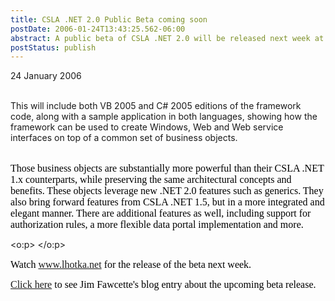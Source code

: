```yaml
---
title: CSLA .NET 2.0 Public Beta coming soon
postDate: 2006-01-24T13:43:25.562-06:00
abstract: A public beta of CSLA .NET 2.0 will be released next week at VS Live
postStatus: publish
---
```

24 January 2006

<p class="MsoNormal" style="MARGIN: 0in 0in 0pt"><?xml:namespace prefix = o ns = "urn:schemas-microsoft-com:office:office" /><o:p>&nbsp;</o:p></p>
<p class="MsoNormal" style="MARGIN: 0in 0in 0pt">This will include both VB 2005 and C# 2005 editions of the framework code, along with a sample application in both languages, showing how the framework can be used to create Windows, Web and Web service interfaces on top of a common set of business objects.</p></font>
<o:p><font face="Times New Roman" color="#000000" size="3">&nbsp;</font></o:p>

<font face="Times New Roman" color="#000000" size="3">Those business objects are substantially more powerful than their CSLA .NET 1.x counterparts, while preserving the same architectural concepts and benefits. These objects leverage new .NET 2.0 features such as generics. They also bring forward features from CSLA .NET 1.5, but in a more integrated and elegant manner. There are additional features as well, including support for authorization rules, a more flexible data portal implementation and more.</font>

<o:p><font face="Times New Roman" color="#000000" size="3">&nbsp;</font></o:p>

<font face="Times New Roman" color="#000000" size="3">Watch </font>[<font face="Times New Roman" size="3">www.lhotka.net</font>](http://www.lhotka.net/)<font face="Times New Roman" color="#000000" size="3"> for the release of the beta next week. </font>

<font face="Times New Roman" color="#000000" size="3"></font>

<font face="Times New Roman" color="#000000" size="3"><a href="http://www.ftponline.com/weblogger/forum.aspx?ID=1&amp;DATE=01/16/2006&amp;blog=#509">Click here</a> to see Jim Fawcette's blog entry about the upcoming beta release.</font>
